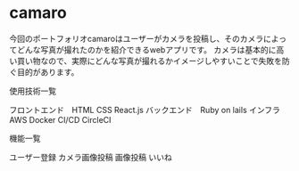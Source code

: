 # camaro

今回のポートフォリオcamaroはユーザーがカメラを投稿し、そのカメラによってどんな写真が撮れたのかを紹介できるwebアプリです。
カメラは基本的に高い買い物なので、実際にどんな写真が撮れるかイメージしやすいことで失敗を防ぐ目的があります。

使用技術一覧

フロントエンド　HTML CSS React.js
バックエンド　Ruby on lails
インフラ　AWS Docker
CI/CD CircleCI

機能一覧

ユーザー登録
カメラ画像投稿
画像投稿
いいね

